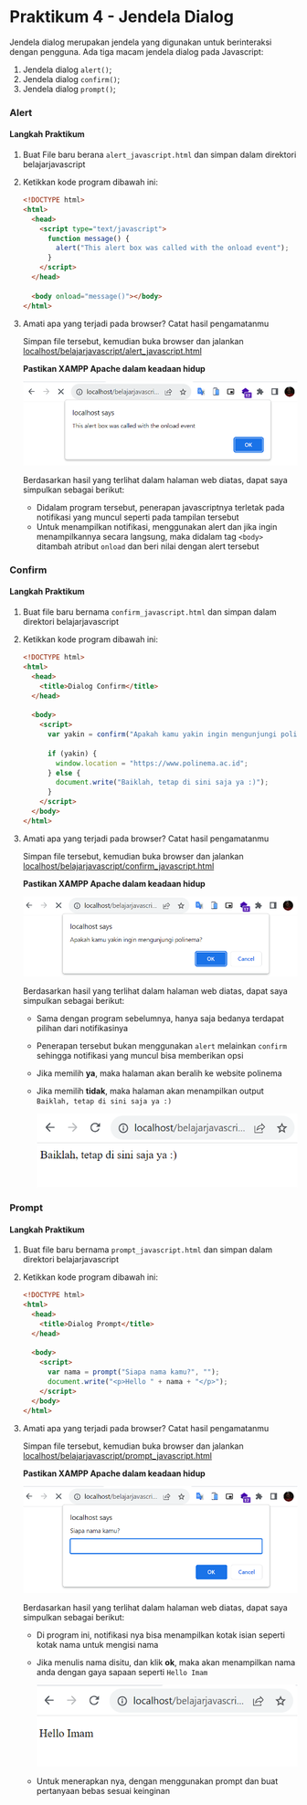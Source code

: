 # Praktikum 4 - Jendela Dialog

Jendela dialog merupakan jendela yang digunakan untuk berinteraksi dengan pengguna. Ada tiga macam jendela dialog pada Javascript:

1. Jendela dialog `alert()`;
2. Jendela dialog `confirm()`;
3. Jendela dialog `prompt()`;

### Alert

#### Langkah Praktikum

1. Buat File baru berana `alert_javascript.html` dan simpan dalam direktori belajarjavascript
2. Ketikkan kode program dibawah ini:

   ```html
   <!DOCTYPE html>
   <html>
     <head>
       <script type="text/javascript">
         function message() {
           alert("This alert box was called with the onload event");
         }
       </script>
     </head>

     <body onload="message()"></body>
   </html>
   ```

3. Amati apa yang terjadi pada browser? Catat hasil pengamatanmu

   Simpan file tersebut, kemudian buka browser dan jalankan [localhost/belajarjavascript/alert_javascript.html](http://localhost/belajarjavascript/alert_javascript.html)

   **Pastikan XAMPP Apache dalam keadaan hidup**

   ![alert_javascript](/js/img/praktikum4/alert.png)

   Berdasarkan hasil yang terlihat dalam halaman web diatas, dapat saya simpulkan sebagai berikut:

   - Didalam program tersebut, penerapan javascriptnya terletak pada notifikasi yang muncul seperti pada tampilan tersebut
   - Untuk menampilkan notifikasi, menggunakan alert dan jika ingin menampilkannya secara langsung, maka didalam tag `<body>` ditambah atribut `onload` dan beri nilai dengan alert tersebut

### Confirm

#### Langkah Praktikum

1. Buat file baru bernama `confirm_javascript.html` dan simpan dalam direktori belajarjavascript
2. Ketikkan kode program dibawah ini:

   ```html
   <!DOCTYPE html>
   <html>
     <head>
       <title>Dialog Confirm</title>
     </head>

     <body>
       <script>
         var yakin = confirm("Apakah kamu yakin ingin mengunjungi polinema?");

         if (yakin) {
           window.location = "https://www.polinema.ac.id";
         } else {
           document.write("Baiklah, tetap di sini saja ya :)");
         }
       </script>
     </body>
   </html>
   ```

3. Amati apa yang terjadi pada browser? Catat hasil pengamatanmu

   Simpan file tersebut, kemudian buka browser dan jalankan [localhost/belajarjavascript/confirm_javascript.html](http://localhost/belajarjavascript/confirm_javascript.html)

   **Pastikan XAMPP Apache dalam keadaan hidup**

   ![confirm_javascript](/js/img/praktikum4/confirm.png)

   Berdasarkan hasil yang terlihat dalam halaman web diatas, dapat saya simpulkan sebagai berikut:

   - Sama dengan program sebelumnya, hanya saja bedanya terdapat pilihan dari notifikasinya
   - Penerapan tersebut bukan menggunakan `alert` melainkan `confirm` sehingga notifikasi yang muncul bisa memberikan opsi
   - Jika memilih **ya**, maka halaman akan beralih ke website polinema
   - Jika memilih **tidak**, maka halaman akan menampilkan output `Baiklah, tetap di sini saja ya :)`

     ![Output Confirm JavaScript](/js/img/praktikum4/output-confirm.png)

### Prompt

#### Langkah Praktikum

1. Buat file baru bernama `prompt_javascript.html` dan simpan dalam direktori belajarjavascript
2. Ketikkan kode program dibawah ini:

   ```html
   <!DOCTYPE html>
   <html>
     <head>
       <title>Dialog Prompt</title>
     </head>

     <body>
       <script>
         var nama = prompt("Siapa nama kamu?", "");
         document.write("<p>Hello " + nama + "</p>");
       </script>
     </body>
   </html>
   ```

3. Amati apa yang terjadi pada browser? Catat hasil pengamatanmu

   Simpan file tersebut, kemudian buka browser dan jalankan [localhost/belajarjavascript/prompt_javascript.html](http://localhost/belajarjavascript/prompt_javascript.html)

   **Pastikan XAMPP Apache dalam keadaan hidup**

   ![prompt_javascript](/js/img/praktikum4/prompt.png)

   Berdasarkan hasil yang terlihat dalam halaman web diatas, dapat saya simpulkan sebagai berikut:

   - Di program ini, notifikasi nya bisa menampilkan kotak isian seperti kotak nama untuk mengisi nama
   - Jika menulis nama disitu, dan klik **ok**, maka akan menampilkan nama anda dengan gaya sapaan seperti `Hello Imam`

     ![Output Prompt JavaScript](/js/img/praktikum4/output-prompt.png)

   - Untuk menerapkan nya, dengan menggunakan prompt dan buat pertanyaan bebas sesuai keinginan

